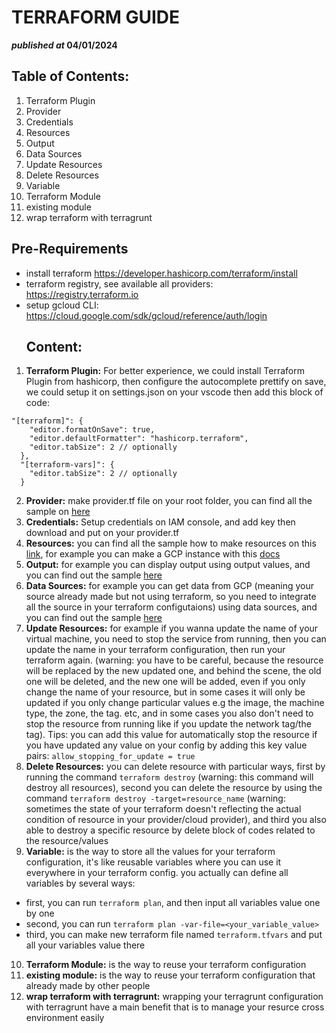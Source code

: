 # **TERRAFORM GUIDE**

**_published at_ 04/01/2024**

## **Table of Contents:**

1.  Terraform Plugin
2.  Provider
3.  Credentials
4.  Resources
5.  Output
6.  Data Sources
7.  Update Resources
8.  Delete Resources
9.  Variable
10. Terraform Module
11. existing module
12. wrap terraform with terragrunt

## **Pre-Requirements**

- install terraform https://developer.hashicorp.com/terraform/install
- terraform registry, see available all providers: https://registry.terraform.io
- setup gcloud CLI: https://cloud.google.com/sdk/gcloud/reference/auth/login
  ## **Content:**

1.  **Terraform Plugin:** For better experience, we could install Terraform Plugin from hashicorp, then configure the autocomplete prettify on save, we could setup it on settings.json on your vscode then add this block of code:

```
"[terraform]": {
    "editor.formatOnSave": true,
    "editor.defaultFormatter": "hashicorp.terraform",
    "editor.tabSize": 2 // optionally
  },
  "[terraform-vars]": {
    "editor.tabSize": 2 // optionally
  }
```

2.  **Provider:** make provider.tf file on your root folder, you can find all the sample on [here](https://registry.terraform.io/providers/hashicorp/google/latest/docs)
3.  **Credentials:** Setup credentials on IAM console, and add key then download and put on your provider.tf
4.  **Resources:** you can find all the sample how to make resources on this [link](https://registry.terraform.io/providers/hashicorp/google/latest/docs), for example you can make a GCP instance with this [docs](https://registry.terraform.io/providers/hashicorp/google/latest/docs/resources/compute_instance)
5.  **Output:** for example you can display output using output values, and you can find out the sample [here](https://developer.hashicorp.com/terraform/language/values/outputs)
6.  **Data Sources:** for example you can get data from GCP (meaning your source already made but not using terraform, so you need to integrate all the source in your terraform configutaions) using data sources, and you can find out the sample [here](https://developer.hashicorp.com/terraform/language/data-sources)
7.  **Update Resources:** for example if you wanna update the name of your virtual machine, you need to stop the service from running, then you can update the name in your terraform configuration, then run your terraform again. (warning: you have to be careful, because the resource will be replaced by the new updated one, and behind the scene, the old one will be deleted, and the new one will be added, even if you only change the name of your resource, but in some cases it will only be updated if you only change particular values e.g the image, the machine type, the zone, the tag. etc, and in some cases you also don't need to stop the resource from running like if you update the network tag/the tag). Tips: you can add this value for automatically stop the resource if you have updated any value on your config by adding this key value pairs: `allow_stopping_for_update = true`
8.  **Delete Resources:** you can delete resource with particular ways, first by running the command `terraform destroy` (warning: this command will destroy all resources), second you can delete the resource by using the command `terraform destroy -target=resource_name` (warning: sometimes the state of your terraform doesn't reflecting the actual condition of resource in your provider/cloud provider), and third you also able to destroy a specific resource by delete block of codes related to the resource/values
9.  **Variable:** is the way to store all the values for your terraform configuration, it's like reusable variables where you can use it everywhere in your terraform config. you actually can define all variables by several ways:

- first, you can run `terraform plan`, and then input all variables value one by one
- second, you can run `terraform plan -var-file=<your_variable_value>`
- third, you can make new terraform file named `terraform.tfvars` and put all your variables value there

10. **Terraform Module:** is the way to reuse your terraform configuration
11. **existing module:** is the way to reuse your terraform configuration that already made by other people
12. **wrap terraform with terragrunt:** wrapping your terragrunt configuration with terragrunt have a main benefit that is to manage your resurce cross environment easily
